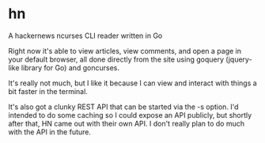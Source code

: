 hn
==

A hackernews ncurses CLI reader written in Go

Right now it's able to view articles, view comments, and open a page in your default browser, all done directly from the site using goquery (jquery-like library for Go) and goncurses.

It's really not much, but I like it because I can view and interact with things a bit faster in the terminal.

It's also got a clunky REST API that can be started via the -s option. I'd intended to do some caching so I could expose an API publicly, but shortly after that, HN came out with their own API. I don't really plan to do much with the API in the future.
